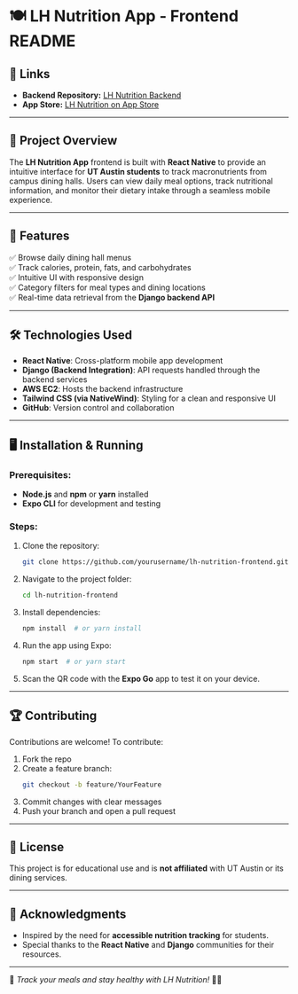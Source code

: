 # 🍽️ LH Nutrition App - Frontend README

## 🔗 **Links**
- **Backend Repository:** [LH Nutrition Backend](https://github.com/NirmayDas/LH-Nutrition-Backend)  
- **App Store:** [LH Nutrition on App Store](https://apps.apple.com/us/app/lh-nutrition/id6654304275)  

---

## 📝 **Project Overview**
The **LH Nutrition App** frontend is built with **React Native** to provide an intuitive interface for **UT Austin students** to track macronutrients from campus dining halls. Users can view daily meal options, track nutritional information, and monitor their dietary intake through a seamless mobile experience.

---

## 🚀 **Features**
✅ Browse daily dining hall menus  
✅ Track calories, protein, fats, and carbohydrates  
✅ Intuitive UI with responsive design  
✅ Category filters for meal types and dining locations  
✅ Real-time data retrieval from the **Django backend API**  

---

## 🛠️ **Technologies Used**
- **React Native**: Cross-platform mobile app development  
- **Django (Backend Integration)**: API requests handled through the backend services  
- **AWS EC2**: Hosts the backend infrastructure  
- **Tailwind CSS (via NativeWind)**: Styling for a clean and responsive UI  
- **GitHub**: Version control and collaboration  

---

## 🖥️ **Installation & Running**
### Prerequisites:
- **Node.js** and **npm** or **yarn** installed  
- **Expo CLI** for development and testing  

### Steps:
1. Clone the repository:  
   ```bash
   git clone https://github.com/yourusername/lh-nutrition-frontend.git
   ```
2. Navigate to the project folder:  
   ```bash
   cd lh-nutrition-frontend
   ```
3. Install dependencies:  
   ```bash
   npm install  # or yarn install
   ```
4. Run the app using Expo:  
   ```bash
   npm start  # or yarn start
   ```
5. Scan the QR code with the **Expo Go** app to test it on your device.  

---

## 🏆 **Contributing**
Contributions are welcome! To contribute:
1. Fork the repo  
2. Create a feature branch:  
   ```bash
   git checkout -b feature/YourFeature
   ```
3. Commit changes with clear messages  
4. Push your branch and open a pull request  

---

## 📄 **License**
This project is for educational use and is **not affiliated** with UT Austin or its dining services.

---

## 🙌 **Acknowledgments**
- Inspired by the need for **accessible nutrition tracking** for students.  
- Special thanks to the **React Native** and **Django** communities for their resources.  

---

🚀 *Track your meals and stay healthy with LH Nutrition!* 🥗📱
